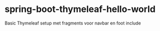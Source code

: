 # spring-boot-thymeleaf-hello-world
Basic Thymeleaf setup met fragments voor navbar en foot include
